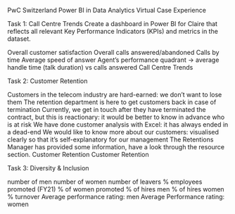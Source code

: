 PwC Switzerland Power BI in Data Analytics Virtual Case Experience

Task 1: Call Centre Trends
Create a dashboard in Power BI for Claire that reflects all relevant Key Performance Indicators (KPIs) and metrics in the dataset.

Overall customer satisfaction
Overall calls answered/abandoned
Calls by time
Average speed of answer
Agent’s performance quadrant -> average handle time (talk duration) vs calls answered
Call Centre Trends

Task 2: Customer Retention

Customers in the telecom industry are hard-earned: we don’t want to lose them
The retention department is here to get customers back in case of termination
Currently, we get in touch after they have terminated the contract, but this is reactionary: it would be better to know in advance who is at risk
We have done customer analysis with Excel: it has always ended in a dead-end
We would like to know more about our customers: visualised clearly so that it’s self-explanatory for our management The Retentions Manager has provided some information, have a look through the resource section.
Customer Retention Customer Retention

Task 3: Diversity & Inclusion

number of men
number of women
number of leavers
% employees promoted (FY21)
% of women promoted
% of hires men
% of hires women
% turnover
Average performance rating: men
Average Performance rating: women
